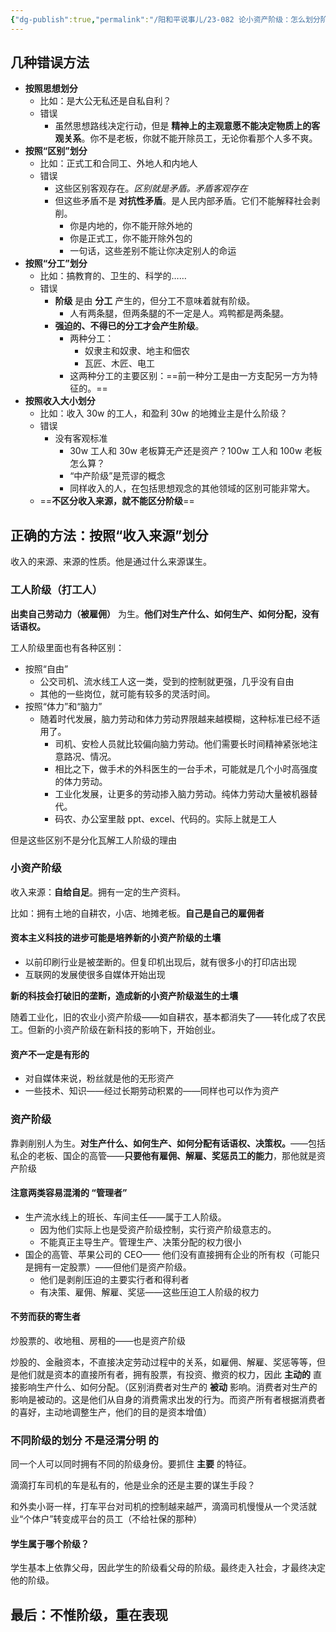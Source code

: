 ```yaml
---
{"dg-publish":true,"permalink":"/阳和平说事儿/23-082 论小资产阶级：怎么划分阶级？/"}
---
```



## 几种错误方法
- **按照思想划分**
	- 比如：是大公无私还是自私自利？
	- 错误
		- 虽然思想路线决定行动，但是 **精神上的主观意愿不能决定物质上的客观关系**。你不是老板，你就不能开除员工，无论你看那个人多不爽。
- **按照“区别”划分**
	- 比如：正式工和合同工、外地人和内地人
	- 错误
		- 这些区别客观存在。*区别就是矛盾。矛盾客观存在*
		- 但这些矛盾不是 **对抗性矛盾**。是人民内部矛盾。它们不能解释社会剥削。
			- 你是内地的，你不能开除外地的
			- 你是正式工，你不能开除外包的
			- 一句话，这些差别不能让你决定别人的命运
- **按照“分工”划分**
	- 比如：搞教育的、卫生的、科学的……
	- 错误
		- **阶级** 是由 **分工** 产生的，但分工不意味着就有阶级。
			- 人有两条腿，但两条腿的不一定是人。鸡鸭都是两条腿。
		- **强迫的、不得已的分工才会产生阶级**。
			- 两种分工：
				- 奴隶主和奴隶、地主和佃农
				- 瓦匠、木匠、电工
			- 这两种分工的主要区别：==前一种分工是由一方支配另一方为特征的。==
- **按照收入大小划分**
	- 比如：收入 30w 的工人，和盈利 30w 的地摊业主是什么阶级？
	- 错误
		- 没有客观标准
			- 30w 工人和 30w 老板算无产还是资产？100w 工人和 100w 老板怎么算？
			- “中产阶级”是荒谬的概念
			- 同样收入的人，在包括思想观念的其他领域的区别可能非常大。
	- ==**不区分收入来源，就不能区分阶级**==

## 正确的方法：按照“收入来源”划分

收入的来源、来源的性质。他是通过什么来源谋生。



### 工人阶级（打工人）

**出卖自己劳动力（被雇佣）** 为生。**他们对生产什么、如何生产、如何分配，没有话语权。**

工人阶级里面也有各种区别：
- 按照“自由”
	- 公交司机、流水线工人这一类，受到的控制就更强，几乎没有自由
	- 其他的一些岗位，就可能有较多的灵活时间。
- 按照“体力”和“脑力”
	- 随着时代发展，脑力劳动和体力劳动界限越来越模糊，这种标准已经不适用了。
		- 司机、安检人员就比较偏向脑力劳动。他们需要长时间精神紧张地注意路况、情况。
		- 相比之下，做手术的外科医生的一台手术，可能就是几个小时高强度的体力劳动。
		- 工业化发展，让更多的劳动掺入脑力劳动。纯体力劳动大量被机器替代。
		- 码农、办公室里敲 ppt、excel、代码的。实际上就是工人

但是这些区别不是分化瓦解工人阶级的理由

### 小资产阶级

收入来源：**自给自足**。拥有一定的生产资料。

比如：拥有土地的自耕农，小店、地摊老板。**自己是自己的雇佣者**

####  资本主义科技的进步可能是培养新的小资产阶级的土壤
- 以前印刷行业是被垄断的。但复印机出现后，就有很多小的打印店出现
- 互联网的发展使很多自媒体开始出现

**新的科技会打破旧的垄断，造成新的小资产阶级滋生的土壤**

随着工业化，旧的农业小资产阶级——如自耕农，基本都消失了——转化成了农民工。但新的小资产阶级在新科技的影响下，开始创业。

#### 资产不一定是有形的
- 对自媒体来说，粉丝就是他的无形资产
- 一些技术、知识——经过长期劳动积累的——同样也可以作为资产

### 资产阶级

靠剥削别人为生。**对生产什么、如何生产、如何分配有话语权、决策权。**——包括私企的老板、国企的高管——**只要他有雇佣、解雇、奖惩员工的能力**，那他就是资产阶级

#### 注意两类容易混淆的 “管理者”

- 生产流水线上的班长、车间主任——属于工人阶级。
	- 因为他们实际上也是受资产阶级控制，实行资产阶级意志的。
	- 不能真正主导生产。管理生产、决策分配的权力很小
- 国企的高管、苹果公司的 CEO—— 他们没有直接拥有企业的所有权（可能只是拥有一定股票）——但他们是资产阶级。
	- 他们是剥削压迫的主要实行者和得利者
	- 有决策、雇佣、解雇、奖惩——这些压迫工人阶级的权力

#### 不劳而获的寄生者

炒股票的、收地租、房租的——也是资产阶级

炒股的、金融资本，不直接决定劳动过程中的关系，如雇佣、解雇、奖惩等等，但是他们就是资本的直接所有者，拥有股票，有投资、撤资的权力，因此 **主动的** 直接影响生产什么、如何分配。（区别消费者对生产的 **被动** 影响。消费者对生产的影响是被动的。这是他们从自身的消费需求出发的行为。而资产所有者根据消费者的喜好，主动地调整生产，他们的目的是资本增值）

### 不同阶级的划分 不是泾渭分明 的

同一个人可以同时拥有不同的阶级身份。要抓住 **主要** 的特征。

滴滴打车司机的车是私有的，他是业余的还是主要的谋生手段？

和外卖小哥一样，打车平台对司机的控制越来越严，滴滴司机慢慢从一个灵活就业“个体户”转变成平台的员工（不给社保的那种）

#### 学生属于哪个阶级？

学生基本上依靠父母，因此学生的阶级看父母的阶级。最终走入社会，才最终决定他的阶级。

## 最后：不惟阶级，重在表现

